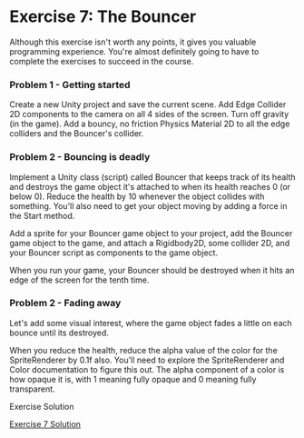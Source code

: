 # Exercise 7: The Bouncer

Although this exercise isn't worth any points, it gives you valuable programming experience. You're almost definitely going to have to complete the exercises to succeed in the course.

### Problem 1 - Getting started

Create a new Unity project and save the current scene. Add Edge Collider 2D components to the camera on all 4 sides of the screen. Turn off gravity (in the game). Add a bouncy, no friction Physics Material 2D to all the edge colliders and the Bouncer's collider.

### Problem 2 - Bouncing is deadly

Implement a Unity class (script) called Bouncer that keeps track of its health and destroys the game object it's attached to when its health reaches 0 (or below 0). Reduce the health by 10 whenever the object collides with something. You'll also need to get your object moving by adding a force in the Start method.

Add a sprite for your Bouncer game object to your project, add the Bouncer game object to the game, and attach a Rigidbody2D, some collider 2D, and your Bouncer script as components to the game object.

When you run your game, your Bouncer should be destroyed when it hits an edge of the screen for the tenth time.

### Problem 2 - Fading away

Let's add some visual interest, where the game object fades a little on each bounce until its destroyed.

When you reduce the health, reduce the alpha value of the color for the SpriteRenderer by 0.1f also. You'll need to explore the SpriteRenderer and Color documentation to figure this out. The alpha component of a color is how opaque it is, with 1 meaning fully opaque and 0 meaning fully transparent.

Exercise Solution

[Exercise 7 Solution](https://d3c33hcgiwev3.cloudfront.net/Dv6O2mkVSdS-jtppFUnUJw_82978eccc90d400b9bfa4ebb153f1bf1_3-1-Exercise-7-Solution.zip?Expires=1643068800&Signature=jZQM8IehUqZ3a9qG9nBMkPy3isCz1gh7mAQGsB5qZTDM98Vio5OFHPZBFSCYxU7UvP8ReO-hj~qWuoJuLnAyNyz2GlCm1wemqOR-GWc5ibRo59UWtj6rzpVs~ks7L1ccn9~qIsUqAvVPJUhfH6~lRQTri3Od28Ukr4REM8HS4ns_&Key-Pair-Id=APKAJLTNE6QMUY6HBC5A)
